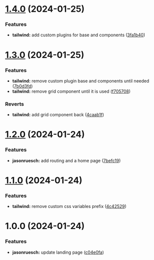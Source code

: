 # [1.4.0](https://github.com/jasonruesch/jasonruesch/compare/tailwind-v1.3.0...tailwind-v1.4.0) (2024-01-25)


### Features

* **tailwind:** add custom plugins for base and components ([3fa1b40](https://github.com/jasonruesch/jasonruesch/commit/3fa1b402c987eb09a480ef1ad0c0eb9d08e62b8b))

# [1.3.0](https://github.com/jasonruesch/jasonruesch/compare/tailwind-v1.2.0...tailwind-v1.3.0) (2024-01-25)


### Features

* **tailwind:** remove custom plugin base and components until needed ([7b0d3fd](https://github.com/jasonruesch/jasonruesch/commit/7b0d3fd2bab19c74876ef69ad14cafe6d9e25062))
* **tailwind:** remove grid component until it is used ([f705708](https://github.com/jasonruesch/jasonruesch/commit/f705708b7bfb4b75954b80593737be8a5847e3d2))


### Reverts

* **tailwind:** add grid component back ([4caab1f](https://github.com/jasonruesch/jasonruesch/commit/4caab1f41970d064219a93538828269a22fd2c21))

# [1.2.0](https://github.com/jasonruesch/jasonruesch/compare/tailwind-v1.1.0...tailwind-v1.2.0) (2024-01-24)


### Features

* **jasonruesch:** add routing and a home page ([7befc19](https://github.com/jasonruesch/jasonruesch/commit/7befc195fb6f96acbaebca3fbbebe6d373b770ff))

# [1.1.0](https://github.com/jasonruesch/jasonruesch/compare/tailwind-v1.0.0...tailwind-v1.1.0) (2024-01-24)


### Features

* **tailwind:** remove custom css variables prefix ([4c42529](https://github.com/jasonruesch/jasonruesch/commit/4c42529f49aebddde83f04c472095e5f15daea84))

# 1.0.0 (2024-01-24)


### Features

* **jasonruesch:** update landing page ([c04e0fa](https://github.com/jasonruesch/jasonruesch/commit/c04e0fa8fa1904eccba90386d7e1ee0793a68f79))
